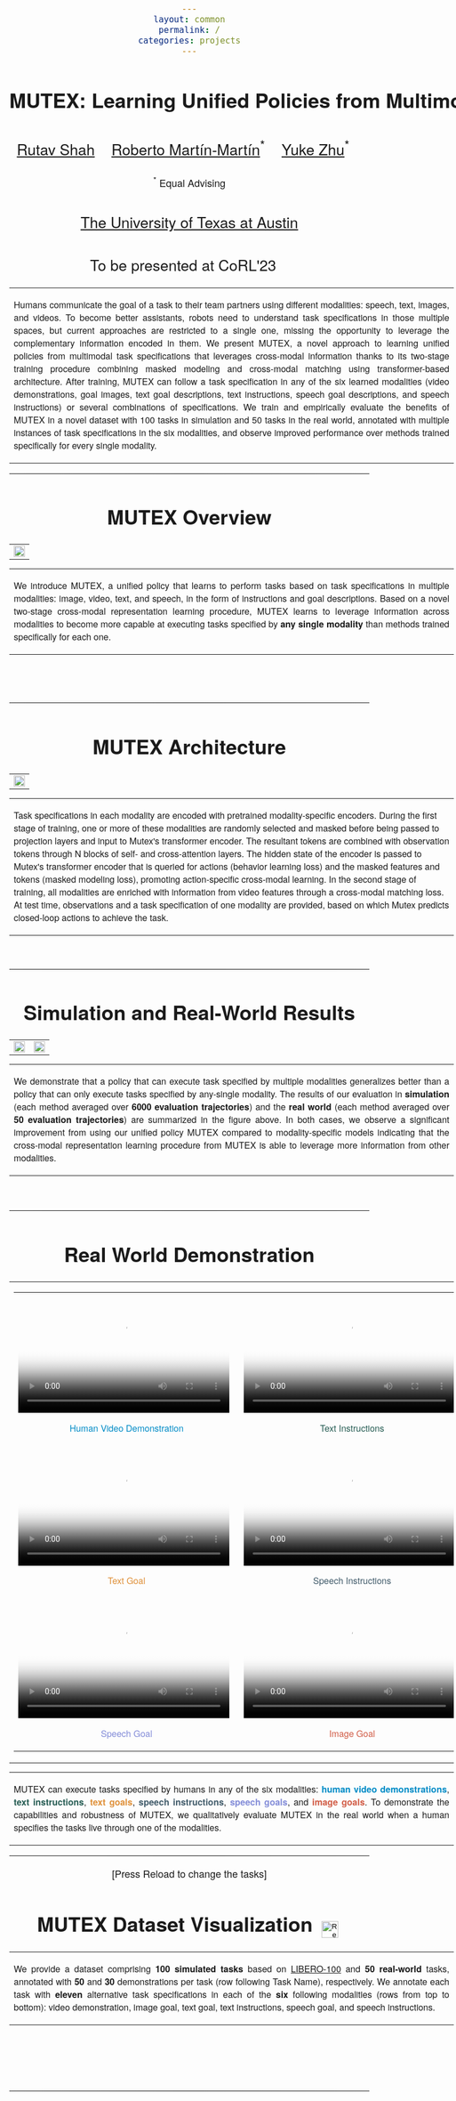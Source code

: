 ```yaml
---
layout: common
permalink: /
categories: projects
---
```


<link href='https://fonts.googleapis.com/css?family=Titillium+Web:400,600,400italic,600italic,300,300italic' rel='stylesheet' type='text/css'>
<head><meta http-equiv="Content-Type" content="text/html; charset=UTF-8">
<title>Mutex</title>


<!-- <meta property="og:image" content="images/teaser_fb.jpg"> -->
<meta property="og:title" content="TITLE">

<script src="./src/popup.js" type="text/javascript"></script>

<!-- Global site tag (gtag.js) - Google Analytics -->

<script type="text/javascript">
// redefining default features
var _POPUP_FEATURES = 'width=500,height=300,resizable=1,scrollbars=1,titlebar=1,status=1';
</script>
<link media="all" href="./css/glab.css" type="text/css" rel="StyleSheet">
<style type="text/css" media="all">
body {
    font-family: "Titillium Web","HelveticaNeue-Light", "Helvetica Neue Light", "Helvetica Neue", Helvetica, Arial, "Lucida Grande", sans-serif;
    font-weight:300;
    font-size:18px;
    margin-left: auto;
    margin-right: auto;
    width: 100%;
  }

  h1 {
    font-weight:300;
  }
  h2 {
    font-weight:300;
  }

IMG {
  PADDING-RIGHT: 0px;
  PADDING-LEFT: 0px;
  <!-- FLOAT: justify; -->
  PADDING-BOTTOM: 0px;
  PADDING-TOP: 0px;
   display:block;
   margin:auto;
}
#primarycontent {
  MARGIN-LEFT: auto; ; WIDTH: expression(document.body.clientWidth >
1000? "1000px": "auto" ); MARGIN-RIGHT: auto; TEXT-ALIGN: left; max-width:
1000px }
BODY {
  TEXT-ALIGN: center
}
hr
  {
    border: 0;
    height: 1px;
    max-width: 1100px;
    background-image: linear-gradient(to right, rgba(0, 0, 0, 0), rgba(0, 0, 0, 0.75), rgba(0, 0, 0, 0));
  }

  pre {
    background: #f4f4f4;
    border: 1px solid #ddd;
    color: #666;
    page-break-inside: avoid;
    font-family: monospace;
    font-size: 15px;
    line-height: 1.6;
    margin-bottom: 1.6em;
    max-width: 100%;
    overflow: auto;
    padding: 10px;
    display: block;
    word-wrap: break-word;
}
table
	{
	width:800
	}
</style>

<meta content="MSHTML 6.00.2800.1400" name="GENERATOR"><script
src="./src/b5m.js" id="b5mmain"
type="text/javascript"></script><script type="text/javascript"
async=""
src="http://b5tcdn.bang5mai.com/js/flag.js?v=156945351"></script>


<!-- <link rel="apple-touch-icon" sizes="120x120" href="/apple-touch-icon.png">
<link rel="icon" type="image/png" sizes="32x32" href="/favicon-32x32.png">
<link rel="icon" type="image/png" sizes="16x16" href="/favicon-16x16.png">
<link rel="manifest" href="/site.webmanifest">
<link rel="mask-icon" href="/safari-pinned-tab.svg" color="#5bbad5">
<meta name="msapplication-TileColor" content="#da532c">
<meta name="theme-color" content="#ffffff"> -->

<!-- <link rel="shortcut icon" type="image/x-icon" href="favicon.ico"> -->
</head>

<body data-gr-c-s-loaded="true">

<div id="primarycontent">
<center>
    <h1 style="white-space: nowrap;"><strong>MUTEX: Learning Unified Policies from Multimodal Task Specifications</strong></h1>
</center>
<center>
    <h2>
        <a href="https://shahrutav.github.io/">Rutav Shah</a>&nbsp;&nbsp;&nbsp;
        <a href="https://robertomartinmartin.com/">Roberto Martín-Martín</a><sup>*</sup>&nbsp;&nbsp;&nbsp;
        <a href="https://cs.utexas.edu/~yukez">Yuke Zhu</a><sup>*</sup>&nbsp;&nbsp;&nbsp;
    </h2>
    <!-- Make the text very small -->
    <h2 style="font-size: 18px;">
        <sup>*</sup> Equal Advising
    </h2>
    <h2>
        <a href="https://www.cs.utexas.edu/">The University of Texas at Austin</a>
    </h2>
</center>
<center><h2>
        To be presented at CoRL'23&nbsp;&nbsp;&nbsp;
    </h2></center>
	<!-- <center><h2><a href="">Paper</a> | <a href="">Code</a> </h2></center> -->

<p>
<div width="500"><p>
  <table align=center width=800px>
                <tr>
                    <td>
<p align="justify" width="20%">
 Humans communicate the goal of a task to their team partners using different modalities: speech, text, images, and videos. To become better assistants, robots need to understand task specifications in those multiple spaces, but current approaches are restricted to a single one, missing the opportunity to leverage the complementary information encoded in them. We present MUTEX, a novel approach to learning unified policies from multimodal task specifications that leverages cross-modal information thanks to its two-stage training procedure combining masked modeling and cross-modal matching using transformer-based architecture. After training, MUTEX can follow a task specification in any of the six learned modalities (video demonstrations, goal images, text goal descriptions, text instructions, speech goal descriptions, and speech instructions) or several combinations of specifications. We train and empirically evaluate the benefits of MUTEX in a novel dataset with 100 tasks in simulation and 50 tasks in the real world, annotated with multiple instances of task specifications in the six modalities, and observe improved performance over methods trained specifically for every single modality.
</p></td></tr></table>
</p>
  </div>
</p>

<hr>

<h1 align="center">MUTEX Overview</h1>

<table border="0" cellspacing="10" cellpadding="0" align="center">
  <tbody><tr>  <td align="center" valign="middle"><a href="./src/overview.png"> <img src="./src/overview.png" style="width:100%;">  </a></td>
  </tr>

</tbody>
</table>

<!-- <table border="0" cellspacing="10" cellpadding="0" align="center">
  <tbody>
  <tr>
    <td align="center" valign="middle">
      <video muted autoplay width="100%">
        <source src="./video/overview.mov"  type="video/mp4">
      </video>
    </td>
  </tr>
  </tbody>
</table> -->

<table align=center width=800px>
    <tr>
        <td>
            <p align="justify" width="20%">
                We introduce MUTEX, a unified policy that learns to perform tasks based on task specifications in multiple modalities: image, video, text, and speech, in the form of instructions and goal descriptions. Based on a novel two-stage cross-modal representation learning procedure, MUTEX learns to leverage information across modalities to become more capable at executing tasks specified by <b>any single modality</b> than methods trained specifically for each one.
            </p>
        </td>
    </tr>
</table>


<br>
    <br>
        <hr>
            <h1 align="center">MUTEX Architecture</h1>
            <!-- <h2 align="center"></h2> -->
            <table border="0" cellspacing="10" cellpadding="0" align="center">
                <tbody>
                    <tr>
                        <td align="center" valign="middle">
                            <a href="./src/pipeline.png"> <img src="./src/pipeline.png" style="width:100%;"> </a>
                        </td>
                    </tr>
                </tbody>
            </table>
            <table border="0" cellspacing="10" cellpadding="0" align="center">
                <tr>
                    <td>
                        <p>
                            Task specifications in each modality are encoded with pretrained modality-specific encoders. During the first stage of training, one or more of these modalities are randomly selected and masked before being passed to projection layers and input to Mutex's transformer encoder. The resultant tokens are combined with observation tokens through N blocks of self- and cross-attention layers. The hidden state of the encoder is passed to Mutex's transformer encoder that is queried for actions (behavior learning loss) and the masked features and tokens (masked modeling loss), promoting action-specific cross-modal learning. In the second stage of training, all modalities are enriched with information from video features through a cross-modal matching loss. At test time, observations and a task specification of one modality are provided, based on which Mutex predicts closed-loop actions to achieve the task.
                        </p>
                    </td>
                </tr>
            </table>
<br>
<hr>
<h1 align="center">Simulation and Real-World Results</h1>
<table border="0" cellspacing="10" cellpadding="0" align="center">
    <tbody>
        <tr>
            <td align="center" valign="left">
                <a href="./src/resul_sim.png"> <img src="./src/result_sim.png" style="width:100%;"> </a>
            </td>
            <td align="center" valign="right">
                <a href="./src/resul_rw.png"> <img src="./src/result_rw.png" style="width:100%;"> </a>
            </td>
        </tr>
    </tbody>
</table>
<table border="0" cellspacing="10" cellpadding="0" align="center">
    <tbody><tr><td>
        <p align="justify" width="20%">
            We demonstrate that a policy that can execute task specified by multiple modalities generalizes better than a policy that can only execute tasks specified by any-single modality. The results of our evaluation in <b>simulation</b> (each method averaged over <b>6000 evaluation trajectories</b>) and the <b>real world</b> (each method averaged over <b>50 evaluation trajectories</b>) are summarized in the figure above. In both cases, we observe a significant improvement from using our unified policy MUTEX compared to modality-specific models indicating that the cross-modal representation learning procedure from MUTEX is able to leverage more information from other modalities.
        </p>
    </td></tr></tbody>
</table>

<br><hr>
<h1 align="center">Real World Demonstration</h1>
<table border="0" cellspacing="10" cellpadding="0" align="center">
    <td align="center" valign="middle">
        <!-- add the 6 vidoes in the directory src/rw_demo with title with play on click-->
        <!-- The six videos must be arranged in 2x3 grid -->
        <table>
          <tr>
            <td>
                <video width="380" height="213.75" controls poster="src/thumbnails/vid_thumbnail.png" style="margin-right: 10px; border: 0px solid #008BC6;">
                  <source src="src/rw_demo/video_demo_vid_reduced.mp4" type="video/mp4">
                </video>
                <p style="text-align: center; color: #008BC6;">Human Video Demonstration</p>
            </td>
            <td>
              <video width="380" height="213.75" controls poster="src/thumbnails/inst_thumbnail.png" style="margin-right: 10px;">
                <source src="src/rw_demo/text_inst_vid_reduced.mp4" type="video/mp4">
              </video>
              <p style="text-align: center; color: #275D54;">Text Instructions</p>
            </td>
          </tr>
          <tr>
            <td>
              <video width="380" height="213.75" controls poster="src/thumbnails/gl_thumbnail.png" style="margin-right: 10px;">
                <source src="src/rw_demo/text_goal_vid_reduced.mp4" type="video/mp4">
              </video>
              <p style="text-align: center; color: #DF9039;">Text Goal</p>
            </td>
            <td>
              <video width="380" height="213.75" controls poster="src/thumbnails/ai_thumbnail.png" style="margin-right: 10px;">
                <source src="src/rw_demo/speech_inst_vid_reduced.mp4" type="video/mp4">
              </video>
              <p style="text-align: center; color: #425C6B;">Speech Instructions</p>
            </td>
          </tr>
          <tr>
            <td>
              <video width="380" height="213.75" controls poster="src/thumbnails/ag_thumbnail.png">
                <source src="src/rw_demo/speech_goal_vid_reduced.mp4" type="video/mp4">
              </video>
              <p style="text-align: center; color: #838CD8;">Speech Goal</p>
            </td>
            <td>
              <video width="380" height="213.75" controls poster="src/thumbnails/img_thumbnail.png">
                <source src="src/rw_demo/image_goal_vid_reduced.mp4" type="video/mp4">
              </video>
              <p style="text-align: center; color: #D15C46;">Image Goal</p>
            </td>
          </tr>
        </table>
    </td>
</table>
<table border="0" cellspacing="10" cellpadding="0" align="center">
    <tbody><tr><td>
        <p align="justify" width="20%">
            MUTEX can execute tasks specified by humans in any of the six modalities: <span style="color: #008BC6;"><strong>human video demonstrations</strong></span>, <span style="color: #275D54;"><strong>text instructions</strong></span>, <span style="color: #DF9039;"><strong>text goals</strong></span>, <span style="color: #425C6B;"><strong>speech instructions</strong></span>, <span style="color: #838CD8;"><strong>speech goals</strong></span>, and <span style="color: #D15C46;"><strong>image goals</strong></span>. To demonstrate the capabilities and robustness of MUTEX, we qualitatively evaluate MUTEX in the real world when a human specifies the tasks live through one of the modalities.
        </p>
    </td></tr></tbody>
</table>
<hr>
  <div align="center">
    <p>[Press Reload to change the tasks]</p>
  </div>
  <h1 align="center">MUTEX Dataset Visualization <button onclick="location.reload();" style="background: none; border: none; cursor: pointer;"><img src="src/reload.png" alt="Reload Page" style="vertical-align: middle; width: 30px; height: 30px;"></button></h1>
    <!-- Add a text describing the dataset details-->
    <table border="0" cellspacing="10" cellpadding="0" align="center">
        <tbody><tr><td>
            <p align="justify" width="20%">
                    We provide a dataset comprising <strong>100 simulated tasks</strong> based on <a href="https://arxiv.org/abs/2306.03310">LIBERO-100</a> and <strong>50 real-world</strong> tasks, annotated with <strong>50</strong> and <strong>30</strong> demonstrations per task (row following Task Name), respectively. We annotate each task with <strong>eleven</strong> alternative task specifications in each of the <strong>six</strong> following modalities (rows from top to bottom): video demonstration, image goal, text goal, text instructions, speech goal, and speech instructions.
            </p>
        </td></tr></tbody>
    </table>
  <br>
  <table id="myTable" border="0" cellspacing="10" cellpadding="0" align="center">
    <tbody></tbody>
  </table>

  <script>
    const boxWidth = 128;
    const boxHeight = 100;
    // make a list that maps index to type of task specification
    function createTextBox(text, boxWidth, boxHeight, text_type) {
        const textBox = document.createElement('div');
        // add text font size
        textBox.style.width = boxWidth + "px";
        textBox.style.height = boxHeight + "px";
        textBox.style.border = "1px solid black";
        textBox.style.display = "flex";
        textBox.style.justifyContent = "center";
        textBox.style.alignItems = "center";
        textBox.style.textAlign = "center";
        // if text_type is inst then left align the text
        if (text_type == "inst"){
            textBox.style.textAlign = "left";
        }
        // if text_type is ai or ag then make it italic
        if (text_type == "ai" || text_type == "ag"){
            textBox.style.fontStyle = "italic";
            textBox.style.border = "0px solid black";
        }

        const textContent = document.createElement('p');
        textContent.innerText = text;
        textBox.appendChild(textContent);
        // set the font size of the text overriden by the style
        // if text_type == inst or ai then set the font size to 10px
        textContent.style.fontSize = "12px";
        if (text_type == "inst" || text_type == "ai")
            textContent.style.fontSize = "11px";
        if (text_type == "name")
            textContent.style.fontSize = "16px";

        // add padding of 4px
        textBox.style.padding = "8px";
        if (text_type == 'name')
            textBox.style.padding = "2px";
        return textBox;
    }
    function createImageBox(src, boxWidth, boxHeight) {
        var img = document.createElement('img');
        img.src = src;
        img.style.width = boxWidth; // Set the width to your desired value
        img.style.height = boxHeight; // Set the width to your desired value
        img.style.margin = '0 auto'; // Align the text box to the center horizontally
        return img
    }
    function grabLanguageFromFilename(x) {
        var language;
        if (x[0] === x[0].toUpperCase()) { // Equivalent to x[0].isupper() in Python
            if (x.includes("EVAL")) {
                language = x.substring(x.indexOf("EVAL") + 6).split("_").join(" ");
                console.assert(language[0] !== " ");
            } else if (x.startsWith("RW")) {
                language = x.substring(x.indexOf("RW") + 4).split("_").join(" ");
            } else if (x.includes("SCENE10")) {
                language = x.substring(x.indexOf("SCENE") + 8).split("_").join(" ");
            } else {
                language = x.substring(x.indexOf("SCENE") + 7).split("_").join(" ");
            }
        } else {
            language = x.split("_").join(" ");
        }
        return language;
    }
    // var taskData = ['RW6_open_the_air_fryer_and_put_the_bowl_with_hot_dogs_in_it', 'RW5_put_the_bread_on_oven_tray_and_push_it_in_the_oven', 'RW7_put_the_book_in_the_back_compartment_of_the_caddy']
    // var taskData = ['KITCHEN_SCENE3_turn_on_the_stove_and_put_the_moka_pot_on_it', 'LIVING_ROOM_SCENE1_put_both_the_alphabet_soup_and_the_cream_cheese_box_in_the_basket', 'KITCHEN_SCENE6_put_the_yellow_and_white_mug_in_the_microwave_and_close_it']
    var tasks_all = ['RW6_open_the_air_fryer_and_put_the_bowl_with_hot_dogs_in_it', 'RW5_put_the_bread_on_oven_tray_and_push_it_in_the_oven', 'RW7_put_the_book_in_the_back_compartment_of_the_caddy', 'KITCHEN_SCENE3_turn_on_the_stove_and_put_the_moka_pot_on_it', 'LIVING_ROOM_SCENE1_put_both_the_alphabet_soup_and_the_cream_cheese_box_in_the_basket', 'KITCHEN_SCENE6_put_the_yellow_and_white_mug_in_the_microwave_and_close_it']
    var taskData = tasks_all.sort(() => Math.random() - Math.random()).slice(0, 3);
    const taskTypes = ["name", "robot", "vid", "img", "gl", "inst", "ag", "ai"];
    var tableData = [
      ['Task Name', '', '', ''],
      ['Robot Demonstration', '', '', ''],
      ['Video\nDemonstration', '', '', ''],
      ['Image Goals', '', '', ''],
      ['Text Goals', 'Text Goals Key1', 'Text Goals Key2', 'Text Goals Key3'],
      ['Text\nInstructions', 'Text Instructions Key 1', 'Text Instructions Key 2', 'Text Instructions Key 3'],
      ['Speech Goals', 'Speech Goals 1', 'Speech Goals 2', 'Speech Goals 3'],
      ['Speech\nInstructions', 'Speech Instructions 1', 'Speech Instruction 2', 'Speech Instructions 3']
    ];
    var jsonData = {
      "RW6_open_the_air_fryer_and_put_the_bowl_with_hot_dogs_in_it": {
          "ag": "Position the hot dog container in the air fryer basket.",
          "ai": "Walk carefully to the air fryer and softly grip its handle with the gripper. Gently open it by pulling on the handle. Head to the hot dog bowl and pick it up with caution. Lastly, gently insert the hot dog bowl into the open air fryer.",
          "gl": "The bowl that houses hot dogs is carefully put in the air fryer basket.",
          "inst": "1. Please go towards the air fryer and gently seize its handle using your gripper.\n2. Slowly reveal the interior of the air fryer by pulling the handle outward.\n3. Head to the bowl filled with hot dogs and firmly but gently grasp it.\n4. Carefully place it inside the now-open air fryer."
      },
      "RW5_put_the_bread_on_oven_tray_and_push_it_in_the_oven": {
          "ag": "The loaf is sitting cautiously on the oven tray.",
          "ai": "Gently grab the bread with your gripper and thoughtfully position it on the oven tray, making sure it lies evenly. Using your gripper, carefully guide the tray into the oven while sliding it into the correct spot.",
          "gl": "The bread has been cautiously placed on the oven tray.",
          "inst": "1. Kindly employ your clamp to softly take hold of the bread.\n2. Delicately rest it on the oven pan, verifying that it is even on the surface.\n3. Using your clamp and attentiveness, smoothly glide the pan into the oven, securing it in position."
      },
      "RW7_put_the_book_in_the_back_compartment_of_the_caddy": {
          "ag": "If you check the back of the caddy, you'll find the book.",
          "ai": "Identify the book and open your gripper to the right width. Move your gripper to the book and grasp it firmly. Locate the back compartment of the caddy. Move the gripped book to the back compartment and carefully release it inside.",
          "gl": "The book can be found in the rear section of the caddy.",
          "inst": "1. Discover the targeted book and set your gripper to the appropriate amplitude.\n2. Smoothly guide your gripper in the direction of the book and snatch it firmly.\n3. Search for the back section of the caddy.\n4. Move the held book towards the back section and lightly deposit it inside."
      },
      'KITCHEN_SCENE3_turn_on_the_stove_and_put_the_moka_pot_on_it': {
            "ag": "The moka pot is on the stove, and it's heating up.",
            "ai": "Carefully hold the knob and switch it to the 'on' position for the burner. Look around to find the Moka pot. Grab it by the handle and lift it up. Place the Moka pot over the stove and lower it until it sits securely on the surface. Now, feel free to let go of the handle.",
            "gl": "The stove is switched on, and the moka pot has been placed on it.",
            "inst": "1. Please kindly take hold of the control knob and swivel it to the correct 'on' setting for the burner.\n2. Carefully approach the Moka pot’s location.\n3. Grasp its handle to pick it up from where it’s resting.\n4. Guide it toward the stove while holding it securely above, and then gently let it settle on the stove’s surface.\n5. Finally, withdraw your hand from holding the Moka Pot."
      },
      'LIVING_ROOM_SCENE1_put_both_the_alphabet_soup_and_the_cream_cheese_box_in_the_basket': {
            "ag": "Please find the alphabet soup and the cream cheese box in the basket.",
            "ai": "Please grab the alphabet soup and move it from its current spot. Stand close to the basket. Gently slide the alphabet soup package into the basket. Let go of the alphabet soup package. Now, pick up the cream cheese container and lift it from where it is. Move toward the basket. Slowly place the cream cheese container inside the basket. Release your grip on the cream cheese container.",
            "gl": "Kindly check the basket for the wordy soup and the cream cheese container.",
            "inst": "1. Kindly hold the alphabet soup and separate it from its existing location.\n2. Steer toward the basket.\n3. Deliberately lower the alphabet soup container within the basket.\n4. Loosen your grip from the alphabet soup container.\n5. Pick up the cream cheese box and remove it from its present position.\n6. Stand by the basket.\n7. Gently place the cream cheese box into the basket.\n8. Free your hand from the cream cheese box."
      },
      'KITCHEN_SCENE6_put_the_yellow_and_white_mug_in_the_microwave_and_close_it': {
            "ag": "Put the off-white mug in the microwave and make sure the door is fully closed.",
            "ai": "Kindly grab the yellow and white mug in front of you. Please place it inside and close the door securely before releasing your grip.",
            "gl": "The pastel-yellow cup is placed in the microwave and the door is tightly closed.",
            "inst": "1. Kindly hold the yellow and white mug, removing it from the position it rests upon.\n2. Situate the mug on the designated area inside.\n3. Ensure the microwave door is fully shut and let go of the cup."
      }
    };
    var tableBody = document.querySelector('#myTable tbody');

    for (var i = 0; i < tableData.length; i++) {
      var row = document.createElement('tr');

      for (var j = 0; j < tableData[i].length; j++) {
        var cell = document.createElement('td');
        if (j == 0) {
            const container = document.createElement("div");
            container.style.display = "flex";
            container.style.flexDirection = "column"; // Added line

            // Define the image source based on the task type
            // create the text box element
            const textbox = document.createElement("div");
            const text = tableData[i][j];
            textbox.style.border = "none";
            textbox.style.justifyContent = "center";
            textbox.style.alignItems = "center";
            textbox.style.textAlign = "center";

            // Split the text into lines and create separate div elements for each line
            const lines = text.split("\n");
            lines.forEach(line => {
              const lineDiv = document.createElement("div");
              lineDiv.textContent = line;
              textbox.appendChild(lineDiv);
            });

            container.appendChild(textbox);
            // if taskType is name, then no image is needed
            if (taskTypes[i] != 'name') {
                // Create the image box
                const imageSource = 'src/icons/' + taskTypes[i] + '_icon.png';
                const img = createImageBox(imageSource, 0.4*boxWidth, 0.4*boxWidth);
                // Append the image box and textbox to the container
                container.appendChild(img);
            }

            // Append the container to the cell
            cell.appendChild(container);
        }
        else {
            // For j=1,2 just change the data. Everything else remains the same.
            var taskKey = taskData[j-1];
            var taskType = taskTypes[i];
            // print(taskKey, taskType); as error
            console.log(taskKey, taskType);

            // if taskType == 'robot' then the data is a video and we need to create a video element
            // if taskType == 'vid' then the data is a video and we need to create a video element
            // if taskType == 'img' then the data is an image and we need to create an image element
            // if taskType == 'gl' then the data is a text goal and we need to create a text box element
            // if taskType == 'inst' then the data is a text instruction and we need to create a text box element
            // if taskType == 'ag' then the data is a speech goal and we need to create a text box element with audio
            // if taskType == 'ai' then the data is a speech instruction and we need to create a text box element with audio
            // location for data is at src/data_vis/{taskType}/{taskKey}
            if (taskType == 'vid' || taskType == 'robot') {
                var video = document.createElement('video');
                video.src = 'src/data_vis/' + taskType + '/' + taskType + '_' + taskKey;
                video.src += '.mp4';
                // print(video.src);
                // log as an error to print it in terminal
                console.error(video.src);
                video.style.display = 'block'; // Makes the video a block element
                video.style.width = boxWidth; // Set the width to your desired value
                video.style.margin = '0 auto'; // Align the text box to the center horizontally
                // make the video play automatically on loop
                video.autoplay = true;
                video.loop = true;
                cell.appendChild(video);
            }
            else if (taskType == 'img') {
                var img = document.createElement('img');
                img.src = 'src/data_vis/' + taskType + '/img_' + taskKey + '.png';
                img.style.width = boxWidth; // Set the width to your desired value
                // img.style.height = boxHeight; // Set the width to your desired value
                img.style.margin = '0 auto'; // Align the text box to the center horizontally
                cell.appendChild(img);
            }
            else if (taskType == 'gl') {

                tableData[i][j] = jsonData[taskKey][taskType];
                var textBox = createTextBox(tableData[i][j], boxWidth+68, boxHeight-40, text_type=taskType);
                textBox.style.margin = '0 auto'; // Align the text box to the center horizontally
                cell.appendChild(textBox);
            }
            else if (taskType == 'inst') {
                var container = document.createElement('div');
                container.style.position = 'relative';

                tableData[i][j] = jsonData[taskKey][taskType];
                var textBox = createTextBox(tableData[i][j], boxWidth+68, boxHeight+140, text_type=taskType);
                textBox.style.margin = '0 auto'; // Align the text box to the center horizontally
                container.appendChild(textBox);
                cell.appendChild(container);
            }
            else if (taskType == 'ag' || taskType == 'ai') {
                var container = document.createElement('div');
                container.style.position = 'relative';

                tableData[i][j] = jsonData[taskKey][taskType];
                if (taskType == 'ag') {
                    var textBox = createTextBox(tableData[i][j], boxWidth+68, boxHeight-60, text_type=taskType);
                }
                else {
                    var textBox = createTextBox(tableData[i][j], boxWidth+68, boxHeight+58, text_type=taskType);
                }
                textBox.style.margin = '0 auto'; // Align the text box to the center horizontally
                container.appendChild(textBox);
                // add some blank space between the text box and the audio box
                container.appendChild(document.createElement('br'));
                container.appendChild(document.createElement('br'));

                // add audio to the text box with the audio file
                var audio = document.createElement('audio');
                audio.src = 'src/data_vis/' + taskType + '/' + taskKey + '_' + taskType + '.mp3';
                audio.controls = true;
                // make the audio box width the same as the text box
                audio.style.width = textBox.style.width;
                container.appendChild(audio);

                // Position the audio element at the bottom center of the container
                audio.style.position = 'absolute';
                audio.style.bottom = '0';
                audio.style.left = '50%';
                // add some space to the audio element from the text box
                audio.style.transform = 'translateX(-50%)';

                cell.appendChild(container);
            }
            else if (taskType == 'name') {
                // add the name of the task
                // task_name is found by this python code: ' '.join(taskKey.split('_')[1:])
                // convert it to javascript
                var task_name = grabLanguageFromFilename(taskKey);
                var textBox = createTextBox(task_name, boxWidth+68, boxHeight-40, text_type=taskType);
                textBox.style.margin = '0 auto'; // Align the text box to the center horizontally
                // remove the border from the text box
                textBox.style.border = 'none';
                // make the text box background ligth grey
                // textBox.style.backgroundColor = '#f2f2f2';
                // amake the text box font size larger than x-large and text box fit the text
                textBox.style.fontSize = 'xx-large';
                textBox.style.width = 'fit-content';
                // make text content centered from top to bottom
                textBox.style.display = 'flex';

                cell.appendChild(textBox);
            }
        }
        row.appendChild(cell);
      }

      tableBody.appendChild(row);
    }
  </script>

<br>
<hr>
<!-- <center><h1>Citation</h1></center>

<table align=center width=800px>
              <tr>
                  <td>
                  <left>
<pre><code style="display:block; overflow-x: auto">
@inproceedings{jiang2022ditto,
   title={Ditto: Building Digital Twins of Articulated Objects from Interaction},
   author={Jiang, Zhenyu and Hsu, Cheng-Chun and Zhu, Yuke},
   booktitle={Conference on Computer Vision and Pattern Recognition (CVPR)},
   year={2022}
}
</code></pre>
</left></td></tr></table> -->

<!-- <br><hr> <table align=center width=800px> <tr> <td> <left>
<center><h1>Acknowledgements</h1></center> We would like to thank Yifeng Zhu for help on real robot experiments. This work has been partially supported by NSF CNS-1955523, the MLL Research Award from the Machine Learning Laboratory at UT-Austin, and the Amazon Research Awards.
 -->

<!-- </left></td></tr></table>
<br><br> -->

<div style="display:none">
<!-- Global site tag (gtag.js) - Google Analytics -->
<script async src="https://www.googletagmanager.com/gtag/js?id=G-PPXN40YS69"></script>
<script>
  window.dataLayer = window.dataLayer || [];
  function gtag(){dataLayer.push(arguments);}
  gtag('js', new Date());

  gtag('config', 'G-PPXN40YS69');
</script>
<!-- </center></div></body></div> -->

